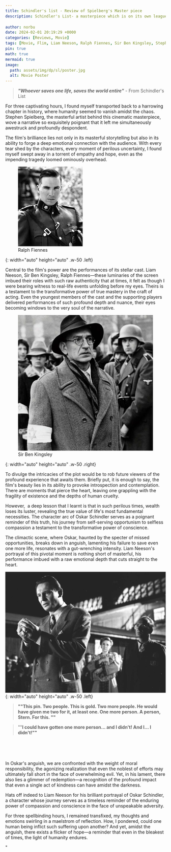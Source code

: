 ```yaml
---
title: Schindler's list - Review of Spielberg's Master piece
description: Schindler's List- a masterpiece which is on its own league. The harrowing events of the Holocaust ,the transformative journey of Oskar Schindler and the lives he saved. My take of one of the best movies ever made. 

author: norbu
date: 2024-02-01 20:19:29 +0000
categories: [Reviews, Movie]
tags: [Movie, Flim, Liam Neeson, Ralph Fiennes, Sir Ben Kingsley, Stephen Spielberg, Oskar Schindler]
pin: true
math: true
mermaid: true
image:
  path: assets/img/dp/sl/poster.jpg
  alt: Movie Poster
---
```



> ***"Whoever saves one life, saves the world entire"*** - From Schindler's List
<!-- /wp:quote -->

<!-- wp:paragraph -->
<p>For three captivating hours, I found myself transported back to a harrowing chapter in history, where humanity seemed to vanish amidst the chaos. Stephen Spielberg, the masterful artist behind this cinematic masterpiece, wove a narrative so exquisitely poignant that it left me simultaneously awestruck and profoundly despondent.</p>
<!-- /wp:paragraph -->

<!-- wp:paragraph -->
<p>The film's brilliance lies not only in its masterful storytelling but also in its ability to forge a deep emotional connection with the audience. With every tear shed by the characters, every moment of perilous uncertainty, I found myself swept away in a torrent of empathy and hope, even as the impending tragedy loomed ominously overhead.</p>
<!-- /wp:paragraph -->


<figure class="left w-50">
  <img src="/assets/img/dp/sl/RalphFiennes.jpg" alt="First image description">
  <figcaption class="text-left">Ralph Fiennes</figcaption>
</figure>{: width="auto" height="auto" .w-50 .left} 

<!-- wp:paragraph -->
<p>Central to the film's power are the performances of its stellar cast. Liam Neeson, Sir Ben Kingsley, Ralph Fiennes—these luminaries of the screen imbued their roles with such raw authenticity that at times, it felt as though I were bearing witness to real-life events unfolding before my eyes. Theirs is a testament to the transformative power of true mastery in the craft of acting. Even the youngest members of the cast and the supporting players delivered performances of such profound depth and nuance, their eyes becoming windows to the very soul of the narrative.</p>
<!-- /wp:paragraph -->

<figure class="left w-50">
  <img src="/assets/img/dp/sl/BenKingsley.jpg" alt="First image description">
  <figcaption class="text-center">Sir Ben Kingsley</figcaption>
</figure>{: width="auto" height="auto" .w-50 .right} 
<!-- wp:paragraph -->
<p>To divulge the intricacies of the plot would be to rob future viewers of the profound experience that awaits them. Briefly put, it is enough to say, the film's beauty lies in its ability to provoke introspection and contemplation. There are moments that pierce the heart, leaving one grappling with the fragility of existence and the depths of human cruelty.</p>
<!-- /wp:paragraph -->

<!-- wp:paragraph -->
<p>However,&nbsp; a deep lesson that I learnt is that in such perilous times, wealth loses its luster, revealing the true value of life's most fundamental necessities. The character arc of Oskar Schindler serves as a poignant reminder of this truth, his journey from self-serving opportunism to selfless compassion a testament to the transformative power of conscience.</p>
<!-- /wp:paragraph -->

<!-- wp:paragraph -->
<p>The climactic scene, where Oskar, haunted by the specter of missed opportunities, breaks down in anguish, lamenting his failure to save even one more life, resonates with a gut-wrenching intensity. Liam Neeson's portrayal of this pivotal moment is nothing short of masterful, his performance imbued with a raw emotional depth that cuts straight to the heart.</p>
<!-- /wp:paragraph -->

<!-- wp:media-text {""mediaId"":472,""mediaLink"":""https://teelepcha5.wordpress.com/?attachment_id=472"",""mediaType"":""image""} -->
<img title="a title" alt="Alt text" src="/assets/img/dp/sl/schindlers.jpg">{: width="auto" height="auto" .w-50 .left} 
<br>
> <p><strong>""This pin. Two people. This is gold. Two more people. He would have given me two for it, at least one. One more person. A person, Stern. For this. ""</strong></p>
<!-- /wp:paragraph -->

<!-- wp:paragraph -->
> <p>""<strong>I could have gotten one more person… and I didn't! And I… I didn't!""</strong></p>
<!-- /wp:paragraph -->

<!-- wp:paragraph -->
<br><br><br>
<p>In Oskar's anguish, we are confronted with the weight of moral responsibility, the agonizing realization that even the noblest of efforts may ultimately fall short in the face of overwhelming evil. Yet, in his lament, there also lies a glimmer of redemption—a recognition of the profound impact that even a single act of kindness can have amidst the darkness.</p>
<!-- /wp:paragraph -->

<!-- wp:paragraph -->
<p>Hats off indeed to Liam Neeson for his brilliant portrayal of Oskar Schindler, a character whose journey serves as a timeless reminder of the enduring power of compassion and conscience in the face of unspeakable adversity.</p>
<!-- /wp:paragraph -->

<!-- wp:paragraph -->
<p>For three spellbinding hours, I remained transfixed, my thoughts and emotions swirling in a maelstrom of reflection. How, I pondered, could one human being inflict such suffering upon another? And yet, amidst the anguish, there exists a flicker of hope—a reminder that even in the bleakest of times, the light of humanity endures.&nbsp;</p>
<!-- /wp:paragraph -->"
